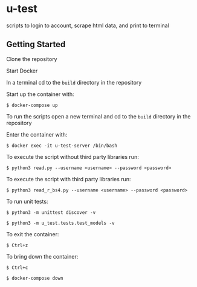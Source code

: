 # u-test

scripts to login to account, scrape html data, and print to terminal

## Getting Started

Clone the repository

Start Docker

In a terminal cd to the `build` directory in the repository

Start up the container with:
```
$ docker-compose up
```

To run the scripts open a new terminal and cd to the `build` directory in the repository

Enter the container with:
```
$ docker exec -it u-test-server /bin/bash
```

To execute the script without third party libraries run:
```
$ python3 read.py --username <username> --password <password>
```

To execute the script with third party libraries run:
```
$ python3 read_r_bs4.py --username <username> --password <password>
```

To run unit tests:
```
$ python3 -m unittest discover -v
```
```
$ python3 -m u_test.tests.test_models -v
```

To exit the container:
```
$ Ctrl+z
```

To bring down the container:
```
$ Ctrl+c
```
```
$ docker-compose down
```
